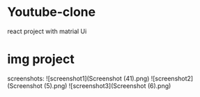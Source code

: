 # Youtube-clone
 react project with matrial Ui 

 # img project
 screenshots:
 ![screenshot1](Screenshot (41).png)
 ![screenshot2](Screenshot (5).png)
 ![screenshot3](Screenshot (6).png)


